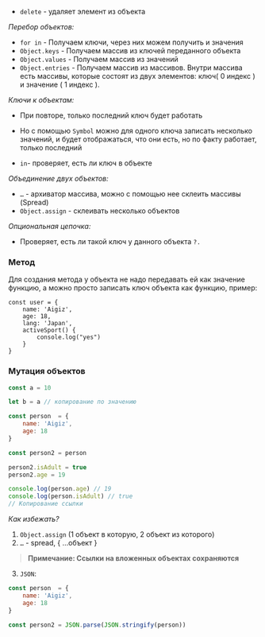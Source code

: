 

- `delete` - удаляет элемент из объекта

*Перебор объектов:*

- `for in` - Получаем ключи, через них можем получить и значения
- `Object.keys` - Получаем массив из ключей переданного объекта
- `Object.values` - Получаем массив из значений
- `Object.entries` - Получаем массив из массивов. Внутри массива есть массивы, которые состоят из двух элементов: ключ( 0 индекс ) и значение ( 1 индекс ).

*Ключи к объектам:*

- При повторе, только последний ключ будет работать

- Но с помощью `Symbol` можно для одного ключа записать несколько значений, и будет отображаться, что они есть, но по факту работает, только последний

- `in`- проверяет, есть ли ключ в объекте


*Объединение двух объектов:*

- `…` - архиватор массива, можно с помощью нее склеить массивы (Spread)
- `Object.assign` - склеивать несколько объектов

*Опциональная цепочка:*

- Проверяет, есть ли такой ключ у данного объекта `?.`

### Метод

Для создания метода у объекта не надо передавать ей как значение функцию, а можно просто записать ключ объекта как функцию, пример:

```
const user = {
    name: 'Aigiz',
    age: 18,
    lang: 'Japan',
    activeSport() {
        console.log("yes")
    }
}
```

### Мутация объектов

```jsx
const a = 10

let b = a // копирование по значению

const person  = {
    name: 'Aigiz',
    age: 18
}

const person2 = person

person2.isAdult = true
person2.age = 19

console.log(person.age) // 19
console.log(person.isAdult) // true
// Копирование ссылки
```

*Как избежать?*

1. `Object.assign` (1 объект в которую, 2 объект из которого)
2. `…` - spread, { …объект }

> **Примечание: Ссылки на вложенных объектах сохраняются**

3. `JSON`:

```jsx
const person  = {
    name: 'Aigiz',
    age: 18
}

const person2 = JSON.parse(JSON.stringify(person))
```